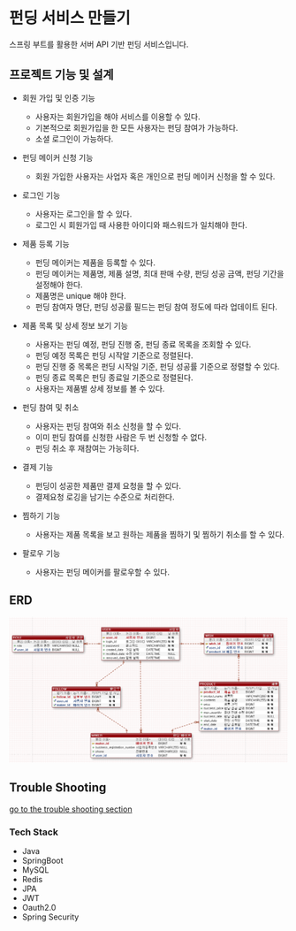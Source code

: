 # 펀딩 서비스 만들기 

스프링 부트를 활용한 서버 API 기반 펀딩 서비스입니다.

## 프로젝트 기능 및 설계
- 회원 가입 및 인증 기능
  - 사용자는 회원가입을 해야 서비스를 이용할 수 있다.
  - 기본적으로 회원가입을 한 모든 사용자는 펀딩 참여가 가능하다.
  - 소셜 로그인이 가능하다. 

- 펀딩 메이커 신청 기능
  - 회원 가입한 사용자는 사업자 혹은 개인으로 펀딩 메이커 신청을 할 수 있다. 

- 로그인 기능
  - 사용자는 로그인을 할 수 있다.
  - 로그인 시 회원가입 때 사용한 아이디와 패스워드가 일치해야 한다. 

- 제품 등록 기능
  - 펀딩 메이커는 제품을 등록할 수 있다.
  - 펀딩 메이커는 제품명, 제품 설명, 최대 판매 수량, 펀딩 성공 금액, 펀딩 기간을 설정해야 한다.
  - 제품명은 unique 해야 한다. 
  - 펀딩 참여자 명단, 펀딩 성공률 필드는 펀딩 참여 정도에 따라 업데이트 된다.  

- 제품 목록 및 상세 정보 보기 기능
  - 사용자는 펀딩 예정, 펀딩 진행 중, 펀딩 종료 목록을 조회할 수 있다.
  - 펀딩 예정 목록은 펀딩 시작알 기준으로 정렬된다.
  - 펀딩 진행 중 목록은 펀딩 시작일 기준, 펀딩 성공률 기준으로 정렬할 수 있다.
  - 펀딩 종료 목록은 펀딩 종료일 기준으로 정렬된다.
  - 사용자는 제품별 상세 정보를 볼 수 있다. 

- 펀딩 참여 및 취소
  - 사용자는 펀딩 참여와 취소 신청을 할 수 있다.
  - 이미 펀딩 참여를 신청한 사람은 두 번 신청할 수 없다.
  - 펀딩 취소 후 재참여는 가능히다.

- 결제 기능
  - 펀딩이 성공한 제품만 결제 요청을 할 수 있다.
  - 결제요청 로깅을 남기는 수준으로 처리한다.

- 찜하기 기능
  - 사용자는 제품 목록을 보고 원하는 제품을 찜하기 및 찜하기 취소를 할 수 있다.

- 팔로우 기능
  - 사용자는 펀딩 메이커를 팔로우할 수 있다.
 
## ERD
![image](Exerd.png)


## Trouble Shooting
[go to the trouble shooting section](TROUBLE_SHOOTING.md)


### Tech Stack
- Java
- SpringBoot
- MySQL
- Redis
- JPA
- JWT
- Oauth2.0
- Spring Security
